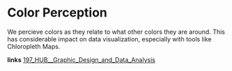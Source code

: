 # Color Perception

We percieve colors as they relate to what other colors they are around. This has considerable impact on data visualization, especially with tools like Chloropleth Maps. 

**links**
[197_HUB__Graphic_Design_and_Data_Analysis](197_HUB__Graphic_Design_and_Data_Analysis.md)



